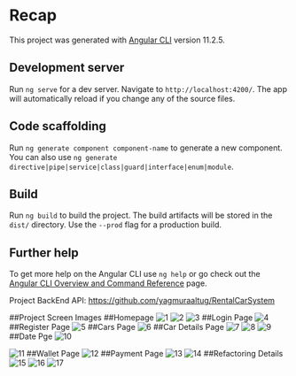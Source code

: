 # Recap

This project was generated with [Angular CLI](https://github.com/angular/angular-cli) version 11.2.5.

## Development server

Run `ng serve` for a dev server. Navigate to `http://localhost:4200/`. The app will automatically reload if you change any of the source files.

## Code scaffolding

Run `ng generate component component-name` to generate a new component. You can also use `ng generate directive|pipe|service|class|guard|interface|enum|module`.

## Build

Run `ng build` to build the project. The build artifacts will be stored in the `dist/` directory. Use the `--prod` flag for a production build.
## Further help

To get more help on the Angular CLI use `ng help` or go check out the [Angular CLI Overview and Command Reference](https://angular.io/cli) page.

Project BackEnd API: https://github.com/yagmuraaltug/RentalCarSystem

##Project Screen Images
##Homepage
![1](https://user-images.githubusercontent.com/78735886/115398401-c936ce80-a1ef-11eb-964e-833984f12836.jpg)
![2](https://user-images.githubusercontent.com/78735886/115398408-cb992880-a1ef-11eb-8e17-6162e4f1ad15.png)
![3](https://user-images.githubusercontent.com/78735886/115398430-d2c03680-a1ef-11eb-8cdd-1f15eb8b4e4d.png)
##Login Page
![4](https://user-images.githubusercontent.com/78735886/115398433-d358cd00-a1ef-11eb-9f46-44fd3ff1026b.png)
##Register Page
![5](https://user-images.githubusercontent.com/78735886/115398435-d489fa00-a1ef-11eb-9a1c-6487ad0638c5.png)
##Cars Page
![6](https://user-images.githubusercontent.com/78735886/115398441-d5229080-a1ef-11eb-988d-e511a5d48a44.png)
##Car Details Page
![7](https://user-images.githubusercontent.com/78735886/115398452-d8b61780-a1ef-11eb-846f-683fbc629f76.png)
![8](https://user-images.githubusercontent.com/78735886/115398456-d9e74480-a1ef-11eb-9a82-5c55dd98aa90.png)
![9](https://user-images.githubusercontent.com/78735886/115398458-da7fdb00-a1ef-11eb-8da2-79bbdacf863c.png)
##Date Pge
![10](https://user-images.githubusercontent.com/78735886/115398466-db187180-a1ef-11eb-9e91-43b329a7fce4.png)

![11](https://user-images.githubusercontent.com/78735886/115398470-dce23500-a1ef-11eb-9f5c-b11d56077737.png)
##Wallet Page
![12](https://user-images.githubusercontent.com/78735886/115398472-dd7acb80-a1ef-11eb-9bd3-099d6c2650c3.png)
##Payment Page
![13](https://user-images.githubusercontent.com/78735886/115398496-e23f7f80-a1ef-11eb-8cf9-c4669fedfbf2.png)
![14](https://user-images.githubusercontent.com/78735886/115398501-e370ac80-a1ef-11eb-8b27-1e0f587ce4f9.png)
##Refactoring Details
![15](https://user-images.githubusercontent.com/78735886/115398503-e4094300-a1ef-11eb-9249-e0514c73f540.png)
![16](https://user-images.githubusercontent.com/78735886/115398504-e4a1d980-a1ef-11eb-8416-731cfefdee1d.png)
![17](https://user-images.githubusercontent.com/78735886/115398506-e4a1d980-a1ef-11eb-92d9-f85c64ad81c9.png)
